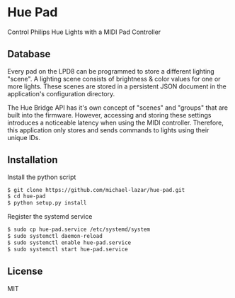# Hue Pad
Control Philips Hue Lights with a MIDI Pad Controller

Database
--------

Every pad on the LPD8 can be programmed to store a different lighting
"scene". A lighting scene consists of brightness & color values for
one or more lights. These scenes are stored in a persistent JSON
document in the application's configuration directory.

The Hue Bridge API has it's own concept of "scenes" and "groups" that
are built into the firmware. However, accessing and storing these
settings introduces a noticeable latency when using the MIDI controller.
Therefore, this application only stores and sends commands to lights
using their unique IDs.

Installation
------------

Install the python script

```bash
$ git clone https://github.com/michael-lazar/hue-pad.git
$ cd hue-pad
$ python setup.py install
```

Register the systemd service

```bash
$ sudo cp hue-pad.service /etc/systemd/system
$ sudo systemctl daemon-reload
$ sudo systemctl enable hue-pad.service
$ sudo systemctl start hue-pad.service
```

License
-------

MIT
